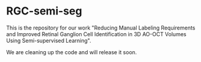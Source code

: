 # RGC-semi-seg

This is the repository for our work "Reducing Manual Labeling Requirements and Improved Retinal Ganglion Cell Identification in 3D AO-OCT Volumes Using Semi-supervised Learning".

We are cleaning up the code and will release it soon.
